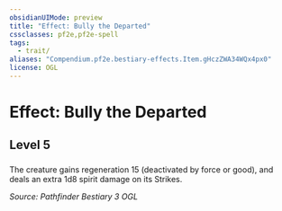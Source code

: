 ```yaml
---
obsidianUIMode: preview
title: "Effect: Bully the Departed"
cssclasses: pf2e,pf2e-spell
tags:
  - trait/
aliases: "Compendium.pf2e.bestiary-effects.Item.gHczZWA34WQx4px0"
license: OGL
---
```

# Effect: Bully the Departed
## Level 5
### 






The creature gains regeneration 15 (deactivated by force or good), and deals an extra 1d8 spirit damage on its Strikes.

*Source: Pathfinder Bestiary 3*
*OGL*